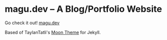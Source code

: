 # magu.dev – A Blog/Portfolio Website
Go check it out! [magu.dev](https://magu.dev)

Based of TaylanTatli's [Moon Theme](https://github.com/TaylanTatli/Moon) for Jekyll.
